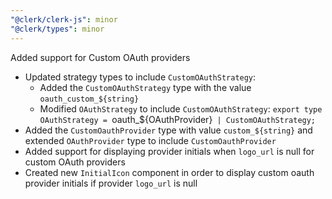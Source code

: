 ```yaml
---
"@clerk/clerk-js": minor
"@clerk/types": minor
---
```


Added support for Custom OAuth providers

- Updated strategy types to include `CustomOAuthStrategy`:
  - Added the `CustomOAuthStrategy` type with the value `oauth_custom_${string}`
  - Modified `OAuthStrategy` to include `CustomOAuthStrategy`:
    `export type OAuthStrategy = `oauth_${OAuthProvider}` | CustomOAuthStrategy;`
- Added the `CustomOauthProvider` type with value `custom_${string}` and extended `OAuthProvider` type to include `CustomOauthProvider`
- Added support for displaying provider initials when `logo_url` is null for custom OAuth providers
- Created new `InitialIcon` component in order to display custom oauth provider initials if provider `logo_url` is null